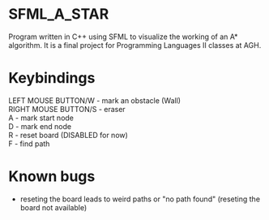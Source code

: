 # SFML_A_STAR

Program written in C++ using SFML to visualize the working of an A* algorithm.
It is a final project for Programming Languages II classes at AGH.

# Keybindings
LEFT MOUSE BUTTON/W - mark an obstacle (Wall)\
RIGHT MOUSE BUTTON/S - eraser\
A - mark start node\
D - mark end node\
R - reset board (DISABLED for now)\
F - find path

# Known bugs
- reseting the board leads to weird paths or "no path found" (reseting the board not available)

